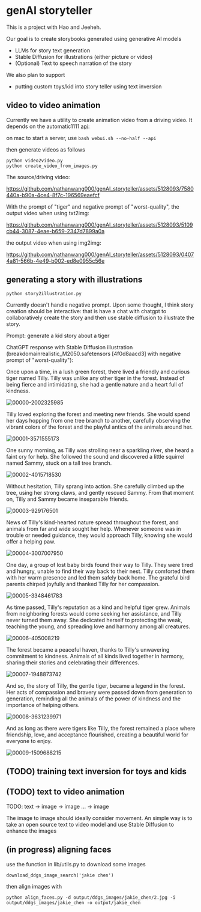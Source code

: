 # genAI storyteller

This is a project with Hao and Jeeheh.

Our goal is to create storybooks generated using generative AI models
- LLMs for story text generation
- Stable Diffusion for illustrations (either picture or video)
- (Optional) Text to speech narration of the story

We also plan to support
- putting custom toys/kid into story teller using text inversion

## video to video animation

Currently we have a utility to create animation video from a driving video.
It depends on the automatic1111 [api](https://github.com/Mikubill/sd-webui-controlnet/wiki/API#integrating-sdapiv12img):

on mac to start a server, use
```bash webui.sh --no-half --api```

then generate videos as follows
```
python video2video.py
python create_video_from_images.py
```

The source/driving video:

https://github.com/nathanwang000/genAI_storyteller/assets/5128093/7580440a-b90a-4ce4-8f7c-196569eaefcf

With the prompt of "tiger" and negative prompt of "worst-quality",
the output video when using txt2img:

https://github.com/nathanwang000/genAI_storyteller/assets/5128093/5109cb44-3087-4eae-b659-2347d7899a0a

the output video when using img2img:

https://github.com/nathanwang000/genAI_storyteller/assets/5128093/04074a81-566b-4e49-b002-ed8e0955c56e

## generating a story with illustrations

```
python story2illustration.py
```
Currently doesn't handle negative prompt. Upon some thought, I think story creation should be interactive: that is have a chat with chatgpt to collaboratively create the story and then use stable diffusion to illustrate the story.


Prompt: generate a kid story about a tiger

ChatGPT response with Stable Diffusion illustration (breakdomainrealistic_M2050.safetensors [4f0d8aacd3] with negative prompt of "worst-quality"):

Once upon a time, in a lush green forest, there lived a friendly and curious tiger named Tilly. Tilly was unlike any other tiger in the forest. Instead of being fierce and intimidating, she had a gentle nature and a heart full of kindness.

![00000-2002325985](https://github.com/nathanwang000/genAI_storyteller/assets/5128093/6e94691e-0092-4d45-a273-7f285d07781c)

Tilly loved exploring the forest and meeting new friends. She would spend her days hopping from one tree branch to another, carefully observing the vibrant colors of the forest and the playful antics of the animals around her.

![00001-3571555173](https://github.com/nathanwang000/genAI_storyteller/assets/5128093/75f2a1f9-c43f-4697-b236-d670b5f7b927)

One sunny morning, as Tilly was strolling near a sparkling river, she heard a faint cry for help. She followed the sound and discovered a little squirrel named Sammy, stuck on a tall tree branch.

![00002-4015718530](https://github.com/nathanwang000/genAI_storyteller/assets/5128093/82c437e2-66e4-4430-9067-d9727a491a9e)

Without hesitation, Tilly sprang into action. She carefully climbed up the tree, using her strong claws, and gently rescued Sammy. From that moment on, Tilly and Sammy became inseparable friends.

![00003-929176501](https://github.com/nathanwang000/genAI_storyteller/assets/5128093/c8c9d0d3-3170-4d0f-889a-130545ea4c2f)

News of Tilly's kind-hearted nature spread throughout the forest, and animals from far and wide sought her help. Whenever someone was in trouble or needed guidance, they would approach Tilly, knowing she would offer a helping paw.

![00004-3007007950](https://github.com/nathanwang000/genAI_storyteller/assets/5128093/4727b81a-8c60-4c0e-8974-c8ebca15fb28)

One day, a group of lost baby birds found their way to Tilly. They were tired and hungry, unable to find their way back to their nest. Tilly comforted them with her warm presence and led them safely back home. The grateful bird parents chirped joyfully and thanked Tilly for her compassion.

![00005-3348461783](https://github.com/nathanwang000/genAI_storyteller/assets/5128093/db47fad7-5766-4dce-b8b8-6e0b87df9466)

As time passed, Tilly's reputation as a kind and helpful tiger grew. Animals from neighboring forests would come seeking her assistance, and Tilly never turned them away. She dedicated herself to protecting the weak, teaching the young, and spreading love and harmony among all creatures.

![00006-405008219](https://github.com/nathanwang000/genAI_storyteller/assets/5128093/2e740d59-eab8-45ca-b2a1-0ddd5acf90ce)

The forest became a peaceful haven, thanks to Tilly's unwavering commitment to kindness. Animals of all kinds lived together in harmony, sharing their stories and celebrating their differences.

![00007-1948873742](https://github.com/nathanwang000/genAI_storyteller/assets/5128093/e466769d-5de4-459b-8202-c1badc94fa5f)

And so, the story of Tilly, the gentle tiger, became a legend in the forest. Her acts of compassion and bravery were passed down from generation to generation, reminding all the animals of the power of kindness and the importance of helping others.

![00008-3631239971](https://github.com/nathanwang000/genAI_storyteller/assets/5128093/d61f207a-e8dd-4f11-8716-b77e03d1b499)

And as long as there were tigers like Tilly, the forest remained a place where friendship, love, and acceptance flourished, creating a beautiful world for everyone to enjoy.

![00009-1509688215](https://github.com/nathanwang000/genAI_storyteller/assets/5128093/256ca9b2-cf0f-4e01-a3a5-fb465ab0ba9d)

## (TODO) training text inversion for toys and kids
## (TODO) text to video animation

TODO: text -> image -> image ... -> image

The image to image should ideally consider movement.
An simple way is to take an open source text to video model
and use Stable Diffusion to enhance the images

## (in progress) aligning faces

use the function in lib/utils.py to download some images
```
download_ddgs_image_search('jakie chen')
```

then align images with
```
python align_faces.py -d output/ddgs_images/jakie_chen/2.jpg -i output/ddgs_images/jakie_chen -o output/jakie_chen
```
